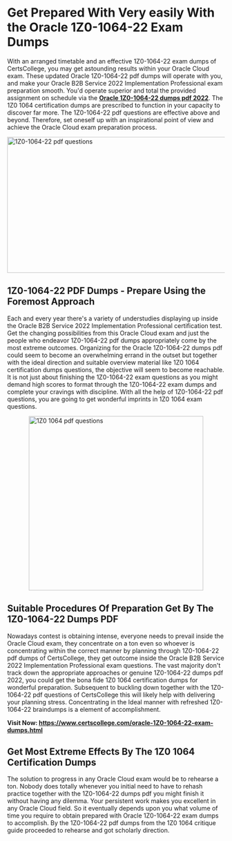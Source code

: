 <h1><strong>Get Prepared With Very easily With the Oracle 1Z0-1064-22 Exam Dumps&nbsp;</strong></h1>
<p><span style="font-weight: 400;">With an arranged timetable and an effective  1Z0-1064-22 exam dumps of CertsCollege, you may get astounding results within your Oracle Cloud exam. These updated Oracle 1Z0-1064-22 pdf dumps will operate with you, and make your Oracle B2B Service 2022 Implementation Professional exam preparation smooth. You'd operate superior and total the provided assignment on schedule via the <strong><a href="https://www.certscollege.com/oracle-1Z0-1064-22-exam-dumps.html">Oracle 1Z0-1064-22 dumps pdf 2022</a></strong>. The 1Z0 1064 certification dumps are prescribed to function in your capacity to discover far more. The  1Z0-1064-22 pdf questions are effective above and beyond. Therefore, set oneself up with an inspirational point of view and achieve the Oracle Cloud exam preparation process.&nbsp;</span></p>
<p><span style="font-weight: 400;"><img style="display: block; margin-left: auto; margin-right: auto;" src="https://i.ibb.co/CPDK3ps/Yellow-and-Blue-Initiative-Blog-Banner.png" alt="1Z0-1064-22 pdf questions" width="559" height="315" /></span></p>
<h2><strong>1Z0-1064-22 PDF Dumps - Prepare Using the Foremost Approach</strong></h2>
<p><span style="font-weight: 400;">Each and every year there's a variety of understudies displaying up inside the Oracle B2B Service 2022 Implementation Professional certification test. Get the changing possibilities from this Oracle Cloud exam and just the people who endeavor 1Z0-1064-22 pdf dumps appropriately come by the most extreme outcomes. Organizing for the Oracle 1Z0-1064-22 dumps pdf could seem to become an overwhelming errand in the outset but together with the ideal direction and suitable overview material like 1Z0 1064 certification dumps questions, the objective will seem to become reachable. It is not just about finishing the 1Z0-1064-22 exam questions as you might demand high scores to format through the 1Z0-1064-22 exam dumps and complete your cravings with discipline. With all the help of 1Z0-1064-22 pdf questions, you are going to get wonderful imprints in 1Z0 1064 exam questions.</span></p>
<p><span style="font-weight: 400;"><a href="https://tinyurl.com/2p9d9z2p"><img style="display: block; margin-left: auto; margin-right: auto;" src="https://i.ibb.co/9tMrhdY/Teacher-Appreciation-Invitation.png" alt="1Z0 1064 pdf questions " width="404" height="404" /></a></span></p>
<h2><strong>Suitable Procedures Of Preparation Get By The 1Z0-1064-22 Dumps PDF</strong></h2>
<p><span style="font-weight: 400;">Nowadays contest is obtaining intense, everyone needs to prevail inside the Oracle Cloud exam, they concentrate on a ton even so whoever is concentrating within the correct manner by planning through 1Z0-1064-22 pdf dumps of CertsCollege, they get outcome inside the Oracle B2B Service 2022 Implementation Professional exam questions. The vast majority don't track down the appropriate approaches or genuine 1Z0-1064-22 dumps pdf 2022, you could get the bona fide 1Z0 1064 certification dumps for wonderful preparation. Subsequent to buckling down together with the  1Z0-1064-22 pdf questions of CertsCollege this will likely help with delivering your planning stress. Concentrating in the Ideal manner with refreshed 1Z0-1064-22 braindumps is a element of accomplishment.</span></p>
<p><span style="font-weight: 400;"><strong>Visit Now: <a href="https://www.certscollege.com/oracle-1Z0-1064-22-exam-dumps.html">https://www.certscollege.com/oracle-1Z0-1064-22-exam-dumps.html</a></strong></span></p>
<h2><strong>Get Most Extreme Effects By The 1Z0 1064 Certification Dumps</strong></h2>
<p><span style="font-weight: 400;">The solution to progress in any Oracle Cloud exam would be to rehearse a ton. Nobody does totally whenever you initial need to have to rehash practice together with the 1Z0-1064-22 dumps pdf you might finish it without having any dilemma. Your persistent work makes you excellent in any Oracle Cloud field. So it eventually depends upon you what volume of time you require to obtain prepared with Oracle 1Z0-1064-22 exam dumps to accomplish. By the 1Z0-1064-22 pdf dumps from the 1Z0 1064 critique guide proceeded to rehearse and got scholarly direction.</span></p>

